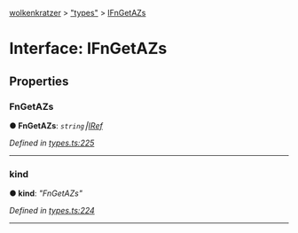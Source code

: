[wolkenkratzer](../README.md) > ["types"](../modules/_types_.md) > [IFnGetAZs](../interfaces/_types_.ifngetazs.md)



# Interface: IFnGetAZs


## Properties
<a id="fngetazs"></a>

###  FnGetAZs

**●  FnGetAZs**:  *`string`⎮[IRef](_types_.iref.md)* 

*Defined in [types.ts:225](https://github.com/arminhammer/wolkenkratzer/blob/8ba2fdf/src/types.ts#L225)*





___

<a id="kind"></a>

###  kind

**●  kind**:  *"FnGetAZs"* 

*Defined in [types.ts:224](https://github.com/arminhammer/wolkenkratzer/blob/8ba2fdf/src/types.ts#L224)*





___


